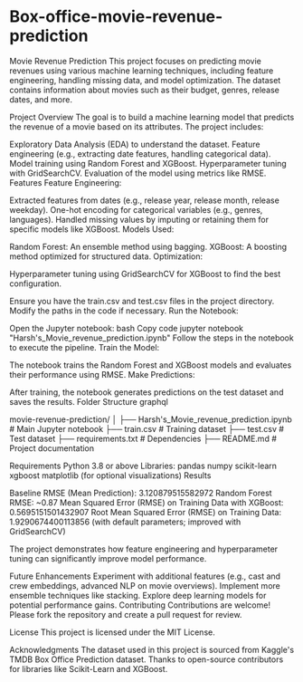 # Box-office-movie-revenue-prediction

Movie Revenue Prediction
This project focuses on predicting movie revenues using various machine learning techniques, including feature engineering, handling missing data, and model optimization. The dataset contains information about movies such as their budget, genres, release dates, and more.

Project Overview
The goal is to build a machine learning model that predicts the revenue of a movie based on its attributes. The project includes:

Exploratory Data Analysis (EDA) to understand the dataset.
Feature engineering (e.g., extracting date features, handling categorical data).
Model training using Random Forest and XGBoost.
Hyperparameter tuning with GridSearchCV.
Evaluation of the model using metrics like RMSE.
Features
Feature Engineering:

Extracted features from dates (e.g., release year, release month, release weekday).
One-hot encoding for categorical variables (e.g., genres, languages).
Handled missing values by imputing or retaining them for specific models like XGBoost.
Models Used:

Random Forest: An ensemble method using bagging.
XGBoost: A boosting method optimized for structured data.
Optimization:

Hyperparameter tuning using GridSearchCV for XGBoost to find the best configuration.

Ensure you have the train.csv and test.csv files in the project directory.
Modify the paths in the code if necessary.
Run the Notebook:

Open the Jupyter notebook:
bash
Copy code
jupyter notebook "Harsh's_Movie_revenue_prediction.ipynb"
Follow the steps in the notebook to execute the pipeline.
Train the Model:

The notebook trains the Random Forest and XGBoost models and evaluates their performance using RMSE.
Make Predictions:

After training, the notebook generates predictions on the test dataset and saves the results.
Folder Structure
graphql


movie-revenue-prediction/
│
├── Harsh's_Movie_revenue_prediction.ipynb  # Main Jupyter notebook
├── train.csv                               # Training dataset
├── test.csv                                # Test dataset
├── requirements.txt                        # Dependencies
├── README.md                               # Project documentation

Requirements
Python 3.8 or above
Libraries:
pandas
numpy
scikit-learn
xgboost
matplotlib (for optional visualizations)
Results

Baseline RMSE (Mean Prediction): 3.120879515582972
Random Forest RMSE: ~0.87
Mean Squared Error (RMSE) on Training Data with XGBoost: 0.5695151501432907
Root Mean Squared Error (RMSE) on Training Data: 1.9290674400113856 (with default parameters; improved with GridSearchCV)

The project demonstrates how feature engineering and hyperparameter tuning can significantly improve model performance.

Future Enhancements
Experiment with additional features (e.g., cast and crew embeddings, advanced NLP on movie overviews).
Implement more ensemble techniques like stacking.
Explore deep learning models for potential performance gains.
Contributing
Contributions are welcome! Please fork the repository and create a pull request for review.

License
This project is licensed under the MIT License.

Acknowledgments
The dataset used in this project is sourced from Kaggle's TMDB Box Office Prediction dataset.
Thanks to open-source contributors for libraries like Scikit-Learn and XGBoost.